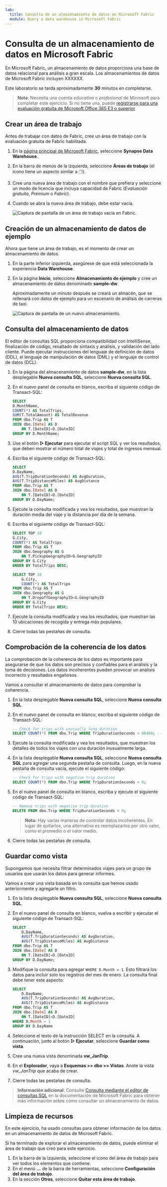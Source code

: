 ```yaml
---
lab:
  title: Consulta de un almacenamiento de datos en Microsoft Fabric
  module: Query a data warehouse in Microsoft Fabric
---
```


# Consulta de un almacenamiento de datos en Microsoft Fabric

En Microsoft Fabric, un almacenamiento de datos proporciona una base de datos relacional para análisis a gran escala. Los almacenamientos de datos de Microsoft Fabric incluyen XXXXXX.

Este laboratorio se tarda aproximadamente **30** minutos en completarse.

> **Nota**: Necesita una cuenta *educativa* o *profesional* de Microsoft para completar este ejercicio. Si no tiene una, puede [registrarse para una evaluación gratuita de Microsoft Office 365 E3 o superior](https://www.microsoft.com/microsoft-365/business/compare-more-office-365-for-business-plans).

## Crear un área de trabajo

Antes de trabajar con datos de Fabric, cree un área de trabajo con la evaluación gratuita de Fabric habilitada.

1. En la [página principal de Microsoft Fabric](https://app.fabric.microsoft.com), seleccione **Synapse Data Warehouse**.
1. En la barra de menús de la izquierda, seleccione **Áreas de trabajo** (el icono tiene un aspecto similar a &#128455;).
1. Cree una nueva área de trabajo con el nombre que prefiera y seleccione un modo de licencia que incluya capacidad de Fabric (*Evaluación gratuita*, *Prémium* o *Fabric*).
1. Cuando se abra la nueva área de trabajo, debe estar vacía.

    ![Captura de pantalla de un área de trabajo vacía en Fabric.](./Images/new-workspace.png)

## Creación de un almacenamiento de datos de ejemplo

Ahora que tiene un área de trabajo, es el momento de crear un almacenamiento de datos.

1. En la parte inferior izquierda, asegúrese de que está seleccionada la experiencia **Data Warehouse**.
1. En la página **Inicio**, seleccione **Almacenamiento de ejemplo** y cree un almacenamiento de datos denominado **sample-dw**.

    Aproximadamente un minuto después se creará un almacén, que se rellenará con datos de ejemplo para un escenario de análisis de carreras de taxi.

    ![Captura de pantalla de un nuevo almacenamiento.](./Images/sample-data-warehouse.png)

## Consulta del almacenamiento de datos

El editor de consultas SQL proporciona compatibilidad con IntelliSense, finalización de código, resaltado de sintaxis y análisis, y validación del lado cliente. Puede ejecutar instrucciones del lenguaje de definición de datos (DDL), el lenguaje de manipulación de datos (DML) y el lenguaje de control de datos (DCL).

1. En la página del almacenamiento de datos **sample-dw**, en la lista desplegable **Nueva consulta SQL**, seleccione **Nueva consulta SQL**.

1. En el nuevo panel de consulta en blanco, escriba el siguiente código de Transact-SQL:

    ```sql
    SELECT 
    D.MonthName, 
    COUNT(*) AS TotalTrips, 
    SUM(T.TotalAmount) AS TotalRevenue 
    FROM dbo.Trip AS T
    JOIN dbo.[Date] AS D
        ON T.[DateID]=D.[DateID]
    GROUP BY D.MonthName;
    ```

1. Use el botón **&#9655; Ejecutar** para ejecutar el script SQL y ver los resultados, que deben mostrar el número total de viajes y total de ingresos mensual.

1. Escriba el siguiente código de Transact-SQL:

    ```sql
   SELECT 
    D.DayName, 
    AVG(T.TripDurationSeconds) AS AvgDuration, 
    AVG(T.TripDistanceMiles) AS AvgDistance 
    FROM dbo.Trip AS T
    JOIN dbo.[Date] AS D
        ON T.[DateID]=D.[DateID]
    GROUP BY D.DayName;
    ```

1. Ejecute la consulta modificada y vea los resultados, que muestran la duración media del viaje y la distancia por día de la semana.

1. Escriba el siguiente código de Transact-SQL:

    ```sql
    SELECT TOP 10 
    G.City, 
    COUNT(*) AS TotalTrips 
    FROM dbo.Trip AS T
    JOIN dbo.Geography AS G
        ON T.PickupGeographyID=G.GeographyID
    GROUP BY G.City
    ORDER BY TotalTrips DESC;
    
    SELECT TOP 10 
        G.City, 
        COUNT(*) AS TotalTrips 
    FROM dbo.Trip AS T
    JOIN dbo.Geography AS G
        ON T.DropoffGeographyID=G.GeographyID
    GROUP BY G.City
    ORDER BY TotalTrips DESC;
    ```

1. Ejecute la consulta modificada y vea los resultados, que muestran las 10 ubicaciones de recogida y entrega más populares.

1. Cierre todas las pestañas de consulta.

## Comprobación de la coherencia de los datos

La comprobación de la coherencia de los datos es importante para asegurarse de que los datos son precisos y confiables para el análisis y la toma de decisiones. Los datos incoherentes pueden provocar un análisis incorrecto y resultados engañosos. 

Vamos a consultar el almacenamiento de datos para comprobar la coherencia.

1. En la lista desplegable **Nueva consulta SQL**, seleccione **Nueva consulta SQL**.

1. En el nuevo panel de consulta en blanco, escriba el siguiente código de Transact-SQL:

    ```sql
    -- Check for trips with unusually long duration
    SELECT COUNT(*) FROM dbo.Trip WHERE TripDurationSeconds > 86400; -- 24 hours
    ```

1. Ejecute la consulta modificada y vea los resultados, que muestran los detalles de todos los viajes con una duración inusualmente larga.

1. En la lista desplegable **Nueva consulta SQL**, seleccione **Nueva consulta SQL** para agregar una segunda pestaña de consulta. Luego, en la nueva pestaña de consulta vacía, ejecute el siguiente código:

    ```sql
    -- Check for trips with negative trip duration
    SELECT COUNT(*) FROM dbo.Trip WHERE TripDurationSeconds < 0;
    ```

1. En el nuevo panel de consulta en blanco, escriba y ejecute el siguiente código de Transact-SQL:

    ```sql
    -- Remove trips with negative trip duration
    DELETE FROM dbo.Trip WHERE TripDurationSeconds < 0;
    ```

    > **Nota:** Hay varias maneras de controlar datos incoherentes. En lugar de quitarlos, una alternativa es reemplazarlos por otro valor, como el promedio o el valor medio.

1. Cierre todas las pestañas de consulta.

## Guardar como vista

Supongamos que necesita filtrar determinados viajes para un grupo de usuarios que usarán los datos para generar informes.

Vamos a crear una vista basada en la consulta que hemos usado anteriormente y agregarle un filtro.

1. En la lista desplegable **Nueva consulta SQL**, seleccione **Nueva consulta SQL**.

1. En el nuevo panel de consulta en blanco, vuelva a escribir y ejecutar el siguiente código de Transact-SQL:

    ```sql
    SELECT 
        D.DayName, 
        AVG(T.TripDurationSeconds) AS AvgDuration, 
        AVG(T.TripDistanceMiles) AS AvgDistance 
    FROM dbo.Trip AS T
    JOIN dbo.[Date] AS D
        ON T.[DateID]=D.[DateID]
    GROUP BY D.DayName;
    ```

1. Modifique la consulta para agregar `WHERE D.Month = 1`. Esto filtrará los datos para incluir solo los registros del mes de enero. La consulta final debe tener este aspecto:

    ```sql
    SELECT 
        D.DayName, 
        AVG(T.TripDurationSeconds) AS AvgDuration, 
        AVG(T.TripDistanceMiles) AS AvgDistance 
    FROM dbo.Trip AS T
    JOIN dbo.[Date] AS D
        ON T.[DateID]=D.[DateID]
    WHERE D.Month = 1
    GROUP BY D.DayName
    ```

1. Seleccione el texto de la instrucción SELECT en la consulta. A continuación, junto al botón **&#9655; Ejecutar**, seleccione **Guardar como vista**.

1. Cree una nueva vista denominada **vw_JanTrip**.

1. En el **Explorador**, vaya a **Esquemas >> dbo >> Vistas**. Anote la vista *vw_JanTrip* que acaba de crear.

1. Cierre todas las pestañas de consulta.

> **Información adicional**: Consulte [Consulta mediante el editor de consultas SQL](https://learn.microsoft.com/fabric/data-warehouse/sql-query-editor) en la documentación de Microsoft Fabric para obtener más información sobre cómo consultar un almacenamiento de datos.

## Limpieza de recursos

En este ejercicio, ha usado consultas para obtener información de los datos en un almacenamiento de datos de Microsoft Fabric.

Si ha terminado de explorar el almacenamiento de datos, puede eliminar el área de trabajo que creó para este ejercicio.

1. En la barra de la izquierda, seleccione el icono del área de trabajo para ver todos los elementos que contiene.
2. En el menú **...** de la barra de herramientas, seleccione **Configuración del área de trabajo**.
3. En la sección **Otros**, seleccione **Quitar esta área de trabajo**.
